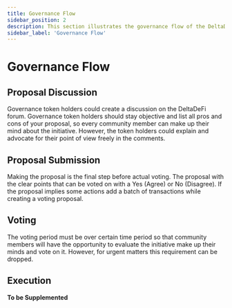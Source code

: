 ```yaml
---
title: Governance Flow
sidebar_position: 2
description: This section illustrates the governance flow of the DeltaDeFi Protocol
sidebar_label: 'Governance Flow'
---
```


# Governance Flow

## Proposal Discussion

Governance token holders could create a discussion on the DeltaDeFi forum. Governance token holders should stay objective and list all pros and cons of your proposal, so every community member can make up their mind about the initiative. However, the token holders could explain and advocate for their point of view freely in the comments.

## Proposal Submission

Making the proposal is the final step before actual voting. The proposal with the clear points that can be voted on with a Yes (Agree) or No (Disagree). If the proposal implies some actions add a batch of transactions while creating a voting proposal.

## Voting

The voting period must be over certain time period so that community members will have the opportunity  to evaluate the initiative make up their minds and vote on it. However, for urgent matters this requirement can be dropped.

## Execution

**To be Supplemented**
